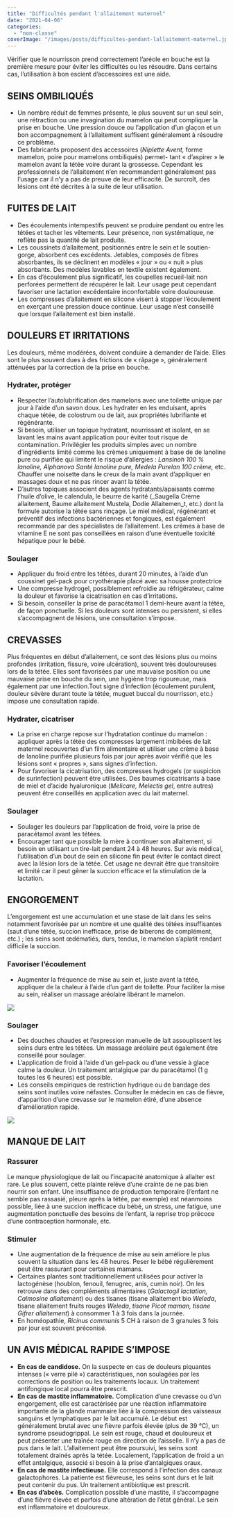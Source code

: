 ```yaml
---
title: "Difficultés pendant l'allaitement maternel"
date: "2021-04-06"
categories:
  - "non-classe"
coverImage: "/images/posts/difficultes-pendant-lallaitement-maternel.jpeg"
---
```


Vérifier que le nourrisson prend correctement l’aréole en bouche est la première mesure pour éviter les difficultés ou les résoudre. Dans certains cas, l’utilisation à bon escient d’accessoires est une aide.

## SEINS OMBILIQUÉS

- Un nombre réduit de femmes présente, le plus souvent sur un seul sein, une rétraction ou une invagination du mamelon qui peut compliquer la prise en bouche. Une pression douce ou l’application d’un glaçon et un bon accompagnement à l’allaitement suffisent généralement à résoudre ce problème.
- Des fabricants proposent des accessoires (_Niplette Avent,_ forme mamelon, poire pour mamelons ombiliqués) permet- tant « d’aspirer » le mamelon avant la tétée voire durant la grossesse. Cependant les professionnels de l’allaitement n’en recommandent généralement pas l’usage car il n’y a pas de preuve de leur efficacité. De surcroît, des lésions ont été décrites à la suite de leur utilisation.

## FUITES DE LAIT

- Des écoulements intempestifs peuvent se produire pendant ou entre les tétées et tacher les vêtements. Leur présence, non systématique, ne reflète pas la quantité de lait produite.
- Les coussinets d’allaitement, positionnés entre le sein et le soutien-gorge, absorbent ces excédents. Jetables, composés de fibres absorbantes, ils se déclinent en modèles « jour » ou « nuit » plus absorbants. Des modèles lavables en textile existent également.
- En cas d’écoulement plus significatif, les coupelles recueil-lait non perforées permettent de récupérer le lait. Leur usage peut cependant favoriser une lactation excédentaire inconfortable voire douloureuse.
- Les compresses d’allaitement en silicone visent à stopper l’écoulement en exerçant une pression douce continue. Leur usage n’est conseillé que lorsque l’allaitement est bien installé.

## DOULEURS ET IRRITATIONS

Les douleurs, même modérées, doivent conduire à demander de l’aide. Elles sont le plus souvent dues à des frictions de « râpage », généralement atténuées par la correction de la prise en bouche.

### Hydrater, protéger

- Respecter l’autolubrification des mamelons avec une toilette unique par jour à l’aide d’un savon doux. Les hydrater en les enduisant, après chaque tétée, de colostrum ou de lait, aux propriétés lubrifiante et régénérante.
- Si besoin, utiliser un topique hydratant, nourrissant et isolant, en se lavant les mains avant application pour éviter tout risque de contamination. Privilégier les produits simples avec un nombre d’ingrédients limité comme les crèmes uniquement à base de de lanoline pure ou purifiée qui limitent le risque d’allergies : *Lansinoh 100 % lanoline, Alphanova Santé lanoline pure, Medela Purelan 100 crème,* etc. Chauffer une noisette dans le creux de la main avant d’appliquer en massages doux et ne pas rincer avant la tétée.
- D’autres topiques associent des agents hydratants/apaisants comme l’huile d’olive, le calendula, le beurre de karité (\_Saugella Crème allaitement, Baume allaitement Mustela, Dodie Allaitemen_t, etc.) dont la formule autorise la tétée sans rinçage. Le miel médical, régénérant et préventif des infections bactériennes et fongiques, est également recommandé par des spécialistes de l’allaitement. Les crèmes à base de vitamine E ne sont pas conseillées en raison d’une éventuelle toxicité hépatique pour le bébé.

### Soulager

- Appliquer du froid entre les tétées, durant 20 minutes, à l’aide d’un coussinet gel-pack pour cryothérapie placé avec sa housse protectrice
- Une compresse hydrogel, possiblement refroidie au réfrigérateur, calme la douleur et favorise la cicatrisation en cas d’irritations.
- Si besoin, conseiller la prise de paracétamol 1 demi-heure avant la tétée, de façon ponctuelle. Si les douleurs sont intenses ou persistent, si elles s’accompagnent de lésions, une consultation s’impose.

## CREVASSES

Plus fréquentes en début d’allaitement, ce sont des lésions plus ou moins profondes (irritation, fissure, voire ulcération), souvent très douloureuses lors de la tétée. Elles sont favorisées par une mauvaise position ou une mauvaise prise en bouche du sein, une hygiène trop rigoureuse, mais également par une infection.Tout signe d’infection (écoulement purulent, douleur sévère durant toute la tétée, muguet buccal du nourrisson, etc.) impose une consultation rapide.

### Hydrater, cicatriser

- La prise en charge repose sur l’hydratation continue du mamelon : appliquer après la tétée des compresses largement imbibées de lait maternel recouvertes d’un film alimentaire et utiliser une crème à base de lanoline purifiée plusieurs fois par jour après avoir vérifié que les lésions sont « propres », sans signes d’infection.
- Pour favoriser la cicatrisation, des compresses hydrogels (or suspicion de surinfection) peuvent être utilisées. Des baumes cicatrisants à base de miel et d’acide hyaluronique (_Melicare, Melectis gel_, entre autres) peuvent être conseillés en application avec du lait maternel.

### Soulager

- Soulager les douleurs par l’application de froid, voire la prise de paracétamol avant les tétées.
- Encourager tant que possible la mère à continuer son allaitement, si besoin en utilisant un tire-lait pendant 24 à 48 heures. Sur avis médical, l’utilisation d’un bout de sein en silicone fin peut éviter le contact direct avec la lésion lors de la tétée. Cet usage ne devrait être que transitoire et limité car il peut gêner la succion efficace et la stimulation de la lactation.

## ENGORGEMENT

L’engorgement est une accumulation et une stase de lait dans les seins notamment favorisée par un nombre et une qualité des tétées insuffisantes (saut d’une tétée, succion inefficace, prise de biberons de complément, etc.) ; les seins sont œdématiés, durs, tendus, le mamelon s’aplatit rendant difficile la succion.

### Favoriser l’écoulement

- Augmenter la fréquence de mise au sein et, juste avant la tétée, appliquer de la chaleur à l’aide d’un gant de toilette. Pour faciliter la mise au sein, réaliser un massage aréolaire libérant le mamelon.

![](images/difficultes-pendant-lallaitement-maternel-243x300.png)

### Soulager

- Des douches chaudes et l’expression manuelle de lait assouplissent les seins durs entre les tétées. Un massage aréolaire peut également être conseillé pour soulager.
- L’application de froid à l’aide d’un gel-pack ou d’une vessie à glace calme la douleur. Un traitement antalgique par du paracétamol (1 g toutes les 6 heures) est possible.
- Les conseils empiriques de restriction hydrique ou de bandage des seins sont inutiles voire néfastes. Consulter le médecin en cas de fièvre, d’apparition d’une crevasse sur le mamelon étiré, d’une absence d’amélioration rapide.

![](images/Capture-decran-2021-04-06-a-09.10.31-379x300.png)

## MANQUE DE LAIT

### Rassurer

Le manque physiologique de lait ou l’incapacité anatomique à allaiter est rare. Le plus souvent, cette plainte relève d’une crainte de ne pas bien nourrir son enfant. Une insuffisance de production temporaire (l’enfant ne semble pas rassasié, pleure après la tétée, par exemple) est néanmoins possible, liée à une succion inefficace du bébé, un stress, une fatigue, une augmentation ponctuelle des besoins de l’enfant, la reprise trop précoce d’une contraception hormonale, etc.

### Stimuler

- Une augmentation de la fréquence de mise au sein améliore le plus souvent la situation dans les 48 heures. Peser le bébé régulièrement peut être rassurant pour certaines mamans.
- Certaines plantes sont traditionnellement utilisées pour activer la lactogénèse (houblon, fenouil, fenugrec, anis, cumin noir). On les retrouve dans des compléments alimentaires (_Galactogil lactation, Calmosine allaitement_) ou des tisanes (tisane allaitement bio *Weleda*, tisane allaitement fruits rouges *Weleda*, *tisane Picot maman, tisane Gifrer allaitement*) à consommer 1 à 3 fois dans la journée.
- En homéopathie, *Ricinus communis* 5 CH à raison de 3 granules 3 fois par jour est souvent préconisé.

## UN AVIS MÉDICAL RAPIDE S’IMPOSE

- **En cas de candidose.** On la suspecte en cas de douleurs piquantes intenses (« verre pilé ») caractéristiques, non soulagées par les corrections de position ou les traitements locaux. Un traitement antifongique local pourra être prescrit.
- **En cas de mastite inflammatoire.** Complication d’une crevasse ou d’un engorgement, elle est caractérisée par une réaction inflammatoire importante de la glande mammaire liée à la compression des vaisseaux sanguins et lymphatiques par le lait accumulé. Le début est généralement brutal avec une fièvre parfois élevée (plus de 39 °C), un syndrome pseudogrippal. Le sein est rouge, chaud et douloureux et peut présenter une traînée rouge en direction de l’aisselle. Il n’y a pas de pus dans le lait. L’allaitement peut être poursuivi, les seins sont totalement drainés après la tétée. Localement, l’application de froid a un effet antalgique, associé si besoin à la prise d’antalgiques oraux.
- **En cas de mastite infectieuse.** Elle correspond à l’infection des canaux galactophores. La patiente est fiévreuse, les seins sont durs et le lait peut contenir du pus. Un traitement antibiotique est prescrit.
- **En cas d’abcès.** Complication possible d’une mastite, il s’accompagne d’une fièvre élevée et parfois d’une altération de l’état général. Le sein est inflammatoire et douloureux.

